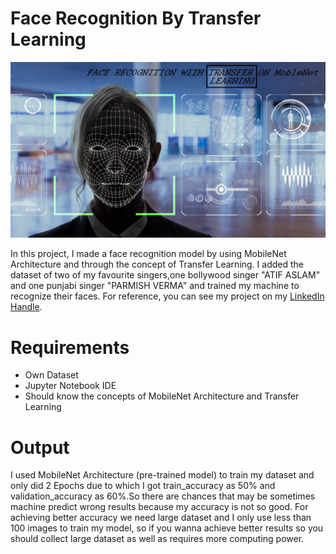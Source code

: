 # Face Recognition By Transfer Learning

![](Images/face_recgg_image.jpeg)


In this project, I made a face recognition model by using MobileNet Architecture and through the concept of Transfer Learning. I added the dataset of two of my favourite singers,one bollywood singer "ATIF ASLAM" and one punjabi singer "PARMISH VERMA" and trained my machine to recognize their faces. For reference, you can see my project on my <a href="https://www.linkedin.com/posts/deepika-jangid-01b5391a9_mlops-taskcompleted-vimaldagasir-activity-6668479227878260736-_wzZ">LinkedIn Handle</a>.


# Requirements
- Own Dataset 
- Jupyter Notebook IDE 
- Should know the concepts of MobileNet Architecture and Transfer Learning

# Output
I used MobileNet Architecture (pre-trained model) to train my dataset and only did 2 Epochs due to which I got train_accuracy as 50% and validation_accuracy as 60%.So there are chances that may be sometimes machine predict wrong results because my accuracy is not so good. For achieving better accuracy we need large dataset and I only use less than 100 images to train my model, so if you wanna achieve better results so you should collect large dataset as well as requires more computing power.
